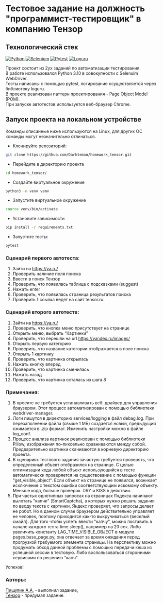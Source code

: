 # Тестовое задание на должность "программист-тестировщик" в компанию Тензор

## Технологический стек
[![Python](https://img.shields.io/badge/-Python-464646?style=flat&logo=Python&logoColor=56C0C0&color=008080)](https://www.python.org/)
[![Selenium](https://img.shields.io/badge/-Selenium-464646?style=flat&logo=selenium&logoColor=56C0C0&color=008080)](https://www.selenium.dev/)
[![Pytest](https://img.shields.io/badge/-Pytest-464646?style=flat&logo=Pytestk&logoColor=56C0C0&color=008080)](https://docs.pytest.org/en/7.3.x/)
[![Loguru](https://img.shields.io/badge/-Loguru-464646?style=flat&logo=Loguru&logoColor=56C0C0&color=008080)](https://loguru.readthedocs.io/en/stable/api/logger.html)

Проект состоит из 2ух заданий по автоматизации тестирования.  
В работе использовался Python 3.10 в совокупности с Selenuim WebDriver.   
Тесты написаны с помощью pytest, логирование осуществляется через библиотеку loguru.  
В проекте реализован паттерн проектирования - Page Object Model (POM).  
При запуске автотестов используется веб-браузер Chrome.   


## Запуск проекта на локальном устройстве
Команды описанные ниже используются на Linux, для других ОС команды могут незначительно отличаться.
* Клонируйте репозиторий:
```bash
git clone https://github.com/Darkteman/homework_tensor.git
```
* Перейдите в директорию проекта
```bash
cd homework_tensor/
```  
* Создайте виртуальное окружение
```bash
python3 -m venv venv
```  
* Запустите виртуальное окружение
```bash
source venv/bin/activate
```
* Установите зависимости 
```bash
pip install -r requirements.txt
```
* Запустите тесты:
```bash
pytest
```

### Сценарий первого автотеста:
1.  Зайти на https://ya.ru/
2.  Проверить наличие поля поиска
3.  Ввести в поиск Тензор
4.  Проверить, что появилась таблица с подсказками (suggest) 
5.  Нажать enter
6.  Проверить, что появилась страница результатов поиска
7.  Проверить 1 ссылка ведет на сайт tensor.ru

### Сценарий второго автотеста:
1.  Зайти на https://ya.ru/
2.  Проверить, что кнопка меню присутствует на странице
3.  Открыть меню, выбрать “Картинки”
4.  Проверить, что перешли на url https://yandex.ru/images/
5.  Открыть первую категорию
6.  Проверить, что название категории отображается в поле поиска
7.  Открыть 1 картинку
8.  Проверить, что картинка открылась
9.  Нажать кнопку вперед
10. Проверить, что картинка сменилась
11. Нажать назад
12. Проверить, что картинка осталась из шага 8

### Примечания:
1. В проекте не требуется устанавливать веб. драйвер для управления браузером. Этот процесс автоматизирован с помощью библиотеки webdriver-manager.
2. Логи пишутся в директорию services/logging в файл debag.log. При перезаполнении файла (свыше 1 МБ) создается новый, предыдущий сжимается в .zip формат. Изменить настройки можно в файле log_conf.
3. Процесс анализа картинок реализован с помощью библиотеки Pillow, изображения по-пиксельно сравниваются между собой. Предварительно картинки скачиваются в корневую директорию проекта.
4. В сценариях тестового задания зачастую требуется проверять, что определенный объект отобразился на странице. С целью оптимизации кода любой объект использующийся в тесте автоматически проверяется на существование с помощью функции "get_visible_object". Если объект на странице не появился, возникает исключение с текстом ошибки соответствующим искомому объекту. Меньше кода, больше проверок. DRY и KISS в действии.   
5. При частых однотипных запросах на страницах Яндекса начинают вылетать "капчи" (SmartCaptcha), в которых нужно решать задания по вводу текста с картинки. Яндекс проверяет, что запросы делает не робот. Но в данном случае браузером действительно управляет не человек, поэтому приходится как-то выкручиваться {веселый смайл}. Для того чтобы успеть ввести "капчу", можно поставить в начале каждого теста time.sleep(), например на 20 сек. Либо увеличить константу LAG_TIME_VISIBLE_OBJECT в модуле pages.base_page.py, она отвечает за время ожидания перед прогрузкой требуемого элемента страницы. На перспективу можно продумать обход данной проблемы с помощью передачи кеша из успешной сессии в тестовую. Либо воспользоваться сторонними сервисами по решению "капч".

Успехов!

### Авторы:
[Пищулин А.А.](https://github.com/darkteman) - выполнил задание,  
[Тензор](https://tensor.ru/) - придумал задание.
